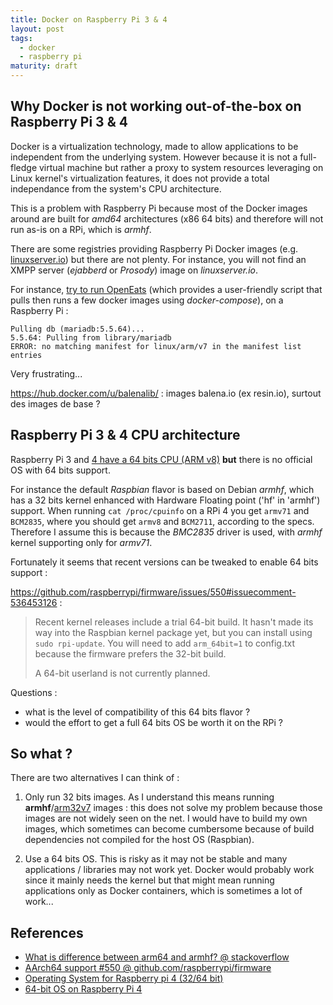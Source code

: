 ```yaml
---
title: Docker on Raspberry Pi 3 & 4
layout: post
tags:
  - docker
  - raspberry pi
maturity: draft
---
```


## Why Docker is not working out-of-the-box on Raspberry Pi 3 & 4

Docker is a virtualization technology, made to allow applications to be independent from the underlying system.
However because it is not a full-fledge virtual machine but rather a proxy to system resources leveraging on Linux kernel's virtualization features, it does not provide a total independance from the system's CPU architecture.

This is a problem with Raspberry Pi because most of the Docker images around are built for *amd64* architectures (x86 64 bits) and therefore will not run as-is on a RPi, which is *armhf*.

There are some registries providing Raspberry Pi Docker images (e.g. [linuxserver.io](https://www.linuxserver.io/)) but there are not plenty.
For instance, you will not find an XMPP server (*ejabberd* or *Prosody*) image on *linuxserver.io*.

For instance, [try to run OpenEats](https://github.com/open-eats/OpenEats/blob/master/docs/Running_the_App.md) (which provides a user-friendly script that pulls then runs a few docker images using *docker-compose*), on a Raspberry Pi :

    Pulling db (mariadb:5.5.64)...
    5.5.64: Pulling from library/mariadb
    ERROR: no matching manifest for linux/arm/v7 in the manifest list entries

Very frustrating...

https://hub.docker.com/u/balenalib/ : images balena.io (ex resin.io), surtout des images de base ?


## Raspberry Pi 3 & 4 CPU architecture

Raspberry Pi 3 and [4 have a 64 bits CPU (ARM v8)](https://www.raspberrypi.org/products/raspberry-pi-4-model-b/specifications/) **but** there is no official OS with 64 bits support.

For instance the default *Raspbian* flavor is based on Debian *armhf*, which has a 32 bits kernel enhanced with Hardware Floating point ('hf' in 'armhf') support.
When running `cat /proc/cpuinfo` on a RPi 4 you get `armv71` and `BCM2835`, where you should get `armv8` and `BCM2711`, according to the specs. Therefore I assume this is because the *BMC2835* driver is used, with *armhf* kernel supporting only for *armv71*.

Fortunately it seems that recent versions can be tweaked to enable 64 bits support :

https://github.com/raspberrypi/firmware/issues/550#issuecomment-536453126 :

> Recent kernel releases include a trial 64-bit build. It hasn't made its way into the Raspbian kernel package yet, but you can install using `sudo rpi-update`. You will need to add `arm_64bit=1` to config.txt because the firmware prefers the 32-bit build.
>
> A 64-bit userland is not currently planned.

Questions :

- what is the level of compatibility of this 64 bits flavor ?
- would the effort to get a full 64 bits OS be worth it on the RPi ?


## So what ?

There are two alternatives I can think of :

1. Only run 32 bits images.
As I understand this means running **armhf**/[arm32v7](https://hub.docker.com/u/arm32v7/) images : this does not solve my problem because those images are not widely seen on the net. I would have to build my own images, which sometimes can become cumbersome because of build dependencies not compiled for the host OS (Raspbian).

2. Use a 64 bits OS.
This is risky as it may not be stable and many applications / libraries may not work yet. Docker would probably work since it mainly needs the kernel but that might mean running applications only as Docker containers, which is sometimes a lot of work...



## References

- [What is difference between arm64 and armhf? @ stackoverflow](https://stackoverflow.com/questions/37790029/what-is-difference-between-arm64-and-armhf)
- [AArch64 support #550 @ github.com/raspberrypi/firmware](https://github.com/raspberrypi/firmware/issues/550)
- [Operating System for Raspberry pi 4 (32/64 bit)](https://www.techiebouncer.com/2019/08/operating-system-for-raspberry-pi-4.html)
- [64-bit OS on Raspberry Pi 4](https://raspberrypi.stackexchange.com/questions/100926/64-bit-os-on-raspberry-pi-4)
